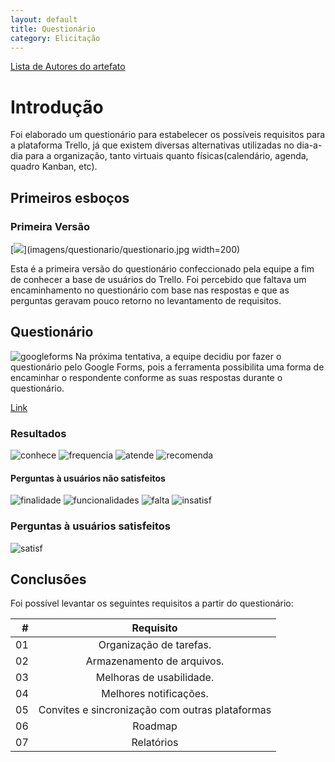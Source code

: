 ```yaml
---
layout: default
title: Questionário
category: Elicitação
---
```


[Lista de Autores do artefato](/artefatos.html)

# Introdução

Foi elaborado um questionário para estabelecer os possíveis requisitos para a plataforma Trello, já que existem diversas alternativas utilizadas no dia-a-dia para a organização, tanto virtuais quanto físicas(calendário, agenda, quadro Kanban, etc).

## Primeiros esboços

### Primeira Versão

[![](imagens/questionario/questionario.jpg)](imagens/questionario/questionario.jpg width=200)

Esta é a primeira versão do questionário confeccionado pela equipe a fim de conhecer a base de usuários do Trello. Foi percebido que faltava um encaminhamento no questionário com base nas respostas e que as perguntas geravam pouco retorno no levantamento de requisitos.


## Questionário

![googleforms](imagens/questionario/googleforms.png)
Na próxima tentativa, a equipe decidiu por fazer o questionário pelo Google Forms, pois a ferramenta possibilita uma forma de encaminhar o respondente conforme as suas respostas durante o questionário.

[Link](https://goo.gl/forms/1udfAdRRoOU8tlmo2)


### Resultados
![conhece](imagens/questionario/conhece.png)
![frequencia](imagens/questionario/frequencia.png)
![atende](imagens/questionario/atende.png)
![recomenda](imagens/questionario/recomenda.png)

#### Perguntas à usuários não satisfeitos
![finalidade](imagens/questionario/finalidade.png)
![funcionalidades](imagens/questionario/funcionalidades.png)
![falta](imagens/questionario/falta.png)
![insatisf](imagens/questionario/funcionalidadesinsats.png)

### Perguntas à usuários satisfeitos
![satisf](imagens/questionario/funcionalidadesatisf.png)

## Conclusões

Foi possível levantar os seguintes requisitos a partir do questionário:

| # | Requisito |
|  --: |   :-:  |
| 01 | Organização de tarefas. |
| 02 | Armazenamento de arquivos. |
| 03 | Melhoras de usabilidade. |
| 04 | Melhores notificações. |
| 05 | Convites e sincronização com outras plataformas |
| 06 | Roadmap |
| 07 | Relatórios |